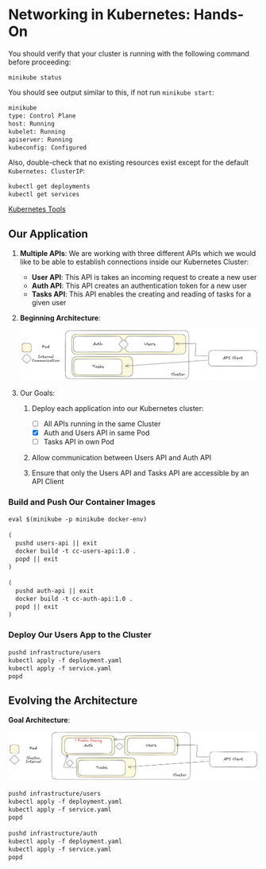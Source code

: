 # Networking in Kubernetes: Hands-On

You should verify that your cluster is running with the following command before proceeding:

```shell
minikube status
```

You should see output similar to this, if not run `minikube start`:

```text
minikube
type: Control Plane
host: Running
kubelet: Running
apiserver: Running
kubeconfig: Configured
```

Also, double-check that no existing resources exist except for the default `Kubernetes: ClusterIP`:

```shell
kubectl get deployments
kubectl get services
```

[Kubernetes Tools](../TOOLS.md)

## Our Application

1. **Multiple APIs**: We are working with three different APIs which we would like to be able to establish connections
   inside our Kubernetes Cluster:
    - **User API**: This API is takes an incoming request to create a new user
    - **Auth API**: This API creates an authentication token for a new user
    - **Tasks API**: This API enables the creating and reading of tasks for a given user

2. **Beginning Architecture**:

   ![App Architecture Diagram](../../../.attachments/Network-project-diagram.png)

3. Our Goals:

   1. Deploy each application into our Kubernetes cluster:

      - [ ] All APIs running in the same Cluster
      - [x] Auth and Users API in same Pod
      - [ ] Tasks API in own Pod
        
   2. Allow communication between Users API and Auth API
   3. Ensure that only the Users API and Tasks API are accessible by an API Client

### Build and Push Our Container Images

```shell
eval $(minikube -p minikube docker-env)

(
  pushd users-api || exit
  docker build -t cc-users-api:1.0 .
  popd || exit
)
  
(
  pushd auth-api || exit
  docker build -t cc-auth-api:1.0 .
  popd || exit
)
```
   
### Deploy Our Users App to the Cluster

```shell
pushd infrastructure/users
kubectl apply -f deployment.yaml
kubectl apply -f service.yaml
popd
```

## Evolving the Architecture

**Goal Architecture**:

   ![App Architecture Diagram](../../../.attachments/2nd-Network-project-diagram.png)

```shell
pushd infrastructure/users
kubectl apply -f deployment.yaml
kubectl apply -f service.yaml
popd

pushd infrastructure/auth
kubectl apply -f deployment.yaml
kubectl apply -f service.yaml
popd
```
